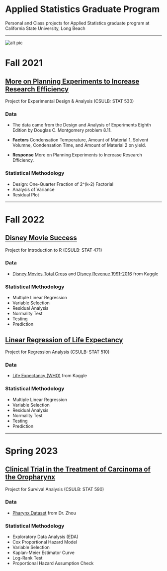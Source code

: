 # Applied Statistics Graduate Program
Personal and Class projects for Applied Statistics graduate program at California State University, Long Beach

---

![alt pic](https://www.csulb.edu/sites/default/files/groups/marketing-communications/zoombks/zoombackgrounds_16.jpg)

# Fall 2021 

## [More on Planning Experiments to Increase Research Efficiency](https://github.com/OKcomputer626/Applied_Statistics_Grad_Projects/tree/main/More%20on%20Planning%20Experiments%20to%20Increase%20Research%20Efficiency)

Project for Experimental Design & Analysis (CSULB: STAT 530)

### Data

* The data came from the Design and Analysis of Experiments Eighth Edition by Douglas C. Montgomery problem 8.11.

* **Factors** Condensation Temperature, Amount of Material 1, Solvent Volumne, Condensation Time, and Amount of Material 2 on yield.
* **Response** More on Planning Experiments to Increase Research Efficiency.

### Statistical Methodology

* Design: One-Quarter Fraction of 2^(k-2) Factorial
* Analysis of Variance
* Residual Plot

---

# Fall 2022

## [Disney Movie Success](https://github.com/OKcomputer626/Applied_Statistics_Grad_Projects/tree/main/Disney%20Movie%20Success)

Project for Introduction to R (CSULB: STAT 471)

### Data

* [Disney Movies Total Gross](https://www.kaggle.com/datasets/thedevastator/disney-character-success-a-comprehensive-analysi?select=disney_movies_total_gross.csv) and [Disney Revenue 1991-2016](https://www.kaggle.com/datasets/thedevastator/disney-character-success-a-comprehensive-analysi?select=disney_revenue_1991-2016.csv) from Kaggle

### Statistical Methodology

* Multiple Linear Regression 
* Variable Selection 
* Residual Analysis 
* Normality Test
* Testing 
* Prediction

## [Linear Regression of Life Expectancy](https://github.com/OKcomputer626/Applied_Statistics_Grad_Projects/tree/main/Life%20Expectancy)

Project for Regression Analysis (CSULB: STAT 510)

### Data

* [Life Expectancy (WHO)](https://www.kaggle.com/datasets/kumarajarshi/life-expectancy-who?select=Life+Expectancy+Data.csv) from Kaggle

### Statistical Methodology

* Multiple Linear Regression 
* Variable Selection 
* Residual Analysis 
* Normality Test
* Testing 
* Prediction

---

# Spring 2023

## [Clinical Trial in the Treatment of Carcinoma of the Oropharynx](https://github.com/OKcomputer626/Applied_Statistics_Grad_Projects/tree/main/Pharynx%20Clinical%20Trial)

Project for Survival Analysis (CSULB: STAT 590)

### Data

* [Pharynx Dataset](https://github.com/OKcomputer626/Applied_Statistics_Grad_Projects/blob/main/Pharynx%20Clinical%20Trial/pharynx.xls) from Dr. Zhou

### Statistical Methodology

* Exploratory Data Analysis (EDA)
* Cox Proportional Hazard Model
* Variable Selection
* Kaplan-Meier Estimator Curve
* Log-Rank Test
* Proportional Hazard Assumption Check
